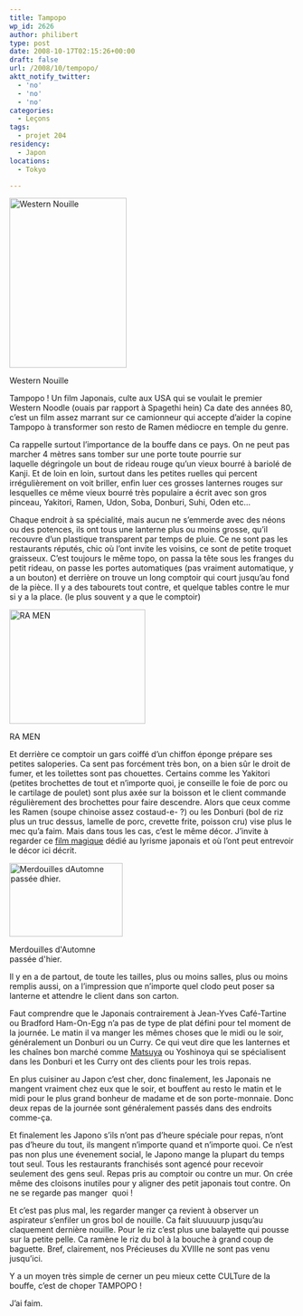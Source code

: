 ```yaml
---
title: Tampopo
wp_id: 2626
author: philibert
type: post
date: 2008-10-17T02:15:26+00:00
draft: false
url: /2008/10/tempopo/
aktt_notify_twitter:
  - 'no'
  - 'no'
  - 'no'
categories:
  - Leçons
tags:
  - projet 204
residency:
  - Japon
locations:
  - Tokyo

---
```

<div id="attachment_386" class="wp-caption alignright" style="max-width: 207px">
  <a href="http://benmerde.com/wp-content/uploads/cover-n-tampopo-juzo-itami-dvd-review.jpg"><img class="size-full wp-image-386" title="cover-n-tampopo-juzo-itami-dvd-review" src="http://benmerde.com/wp-content/uploads/cover-n-tampopo-juzo-itami-dvd-review.jpg" alt="Western Nouille" width="207" height="300" /></a>
  
  <p class="wp-caption-text">
    Western Nouille
  </p>
</div>

Tampopo ! Un film Japonais, culte aux USA qui se voulait le premier Western Noodle (ouais par rapport à Spagethi hein) Ca date des années 80, c&rsquo;est un film assez marrant sur ce camionneur qui accepte d&rsquo;aider la copine Tampopo à transformer son resto de Ramen médiocre en temple du genre. 

Ca rappelle surtout l&rsquo;importance de la bouffe dans ce pays. On ne peut pas marcher 4 mètres sans tomber sur une porte toute pourrie sur laquelle dégringole un bout de rideau rouge qu&rsquo;un vieux bourré à bariolé de Kanji. Et de loin en loin, surtout dans les petites ruelles qui percent irrégulièrement on voit briller, enfin luer ces grosses lanternes rouges sur lesquelles ce même vieux bourré très populaire a écrit avec son gros pinceau, Yakitori, Ramen, Udon, Soba, Donburi, Suhi, Oden etc&#8230;

Chaque endroit à sa spécialité, mais aucun ne s&#8217;emmerde avec des néons ou des potences, ils ont tous une lanterne plus ou moins grosse, qu&rsquo;il recouvre d&rsquo;un plastique transparent par temps de pluie. Ce ne sont pas les restaurants réputés, chic où l&rsquo;ont invite les voisins, ce sont de petite troquet graisseux. C&rsquo;est toujours le même topo, on passa la tête sous les franges du petit rideau, on passe les portes automatiques (pas vraiment automatique, y a un bouton) et derrière on trouve un long comptoir qui court jusqu&rsquo;au fond de la pièce. Il y a des tabourets tout contre, et quelque tables contre le mur si y a la place. (le plus souvent y a que le comptoir)

<div id="attachment_419" class="wp-caption alignleft" style="max-width: 240px">
  <a href="http://benmerde.com/wp-content/uploads/img_3344.jpg"><img class="size-medium wp-image-419  " title="img_3344" src="http://benmerde.com/wp-content/uploads/img_3344-300x253.jpg" alt="RA MEN" width="240" height="202" /></a>
  
  <p class="wp-caption-text">
    RA MEN
  </p>
</div>

Et derrière ce comptoir un gars coiffé d&rsquo;un chiffon éponge prépare ses petites saloperies. Ca sent pas forcément très bon, on a bien sûr le droit de fumer, et les toilettes sont pas chouettes. Certains comme les Yakitori (petites brochettes de tout et n&rsquo;importe quoi, je conseille le foie de porc ou le cartilage de poulet) sont plus axée sur la boisson et le client commande régulièrement des brochettes pour faire descendre. Alors que ceux comme les Ramen (soupe chinoise assez costaud-e- ?) ou les Donburi (bol de riz plus un truc dessus, lamelle de porc, crevette frite, poisson cru) vise plus le mec qu&rsquo;a faim. Mais dans tous les cas, c&rsquo;est le même décor. J&rsquo;invite à regarder ce <a title="Sing Along with Triston" href="http://www.dailymotion.com/cheribibiz/video/x6su2c_krok_travel" target="_blank">film magique</a> dédié au lyrisme japonais et où l&rsquo;ont peut entrevoir le décor ici décrit.

<div class="wp-caption alignright" style="max-width: 200px">
  <a href="http://img204.imageshack.us/img204/7615/merdouillesdc3.jpg" target="_blank"><img src="http://img204.imageshack.us/img204/7615/merdouillesdc3.jpg" alt="Merdouilles dAutomne passée dhier." width="200" height="130" /></a>
  
  <p class="wp-caption-text">
    Merdouilles d'Automne passée d'hier.
  </p>
</div>

Il y en a de partout, de toute les tailles, plus ou moins salles, plus ou moins remplis aussi, on a l&rsquo;impression que n&rsquo;importe quel clodo peut poser sa lanterne et attendre le client dans son carton. 

Faut comprendre que le Japonais contrairement à Jean-Yves Café-Tartine ou Bradford Ham-On-Egg n&rsquo;a pas de type de plat défini pour tel moment de la journée. Le matin il va manger les mêmes choses que le midi ou le soir, généralement un Donburi ou un Curry. Ce qui veut dire que les lanternes et les chaînes bon marché comme <a title="Matsuya" href="http://rapdp.free.fr/projet204/?page_id=347" target="_self">Matsuya</a> ou Yoshinoya qui se spécialisent dans les Donburi et les Curry ont des clients pour les trois repas.

En plus cuisiner au Japon c&rsquo;est cher, donc finalement, les Japonais ne mangent vraiment chez eux que le soir, et bouffent au resto le matin et le midi pour le plus grand bonheur de madame et de son porte-monnaie. Donc deux repas de la journée sont généralement passés dans des endroits comme-ça. 

Et finalement les Japono s&rsquo;ils n&rsquo;ont pas d&rsquo;heure spéciale pour repas, n&rsquo;ont pas d&rsquo;heure du tout, ils mangent n&rsquo;importe quand et n&rsquo;importe quoi. Ce n&rsquo;est pas non plus une évenement social, le Japono mange la plupart du temps tout seul. Tous les restaurants franchisés sont agencé pour recevoir seulement des gens seul. Repas pris au comptoir ou contre un mur. On crée même des cloisons inutiles pour y aligner des petit japonais tout contre. On ne se regarde pas manger  quoi !

Et c&rsquo;est pas plus mal, les regarder manger ça revient à observer un aspirateur s&rsquo;enfiler un gros bol de nouille. Ca fait sluuuuurp jusqu&rsquo;au claquement dernière nouille. Pour le riz c&rsquo;est plus une balayette qui pousse sur la petite pelle. Ca ramène le riz du bol à la bouche à grand coup de baguette. Bref, clairement, nos Précieuses du XVIIIe ne sont pas venu jusqu&rsquo;ici. 

Y a un moyen très simple de cerner un peu mieux cette CULTure de la bouffe, c&rsquo;est de choper TAMPOPO ! 

J&rsquo;ai faim.